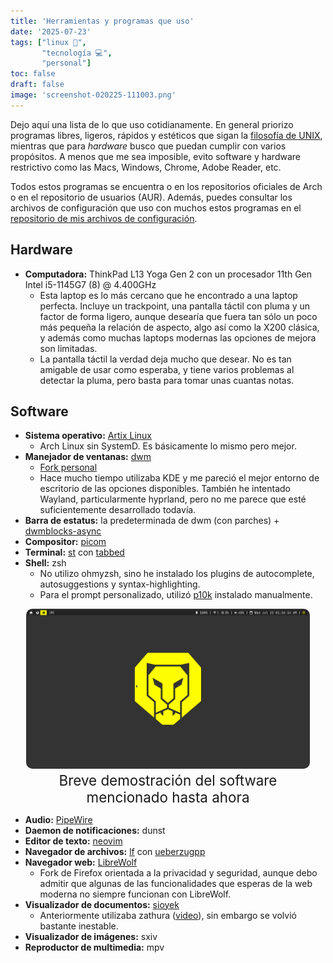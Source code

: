 ```yaml
---
title: 'Herramientas y programas que uso'
date: '2025-07-23'
tags: ["linux 🐧",
       "tecnología 💻",
       "personal"]
toc: false
draft: false
image: 'screenshot-020225-111003.png'
---
```


Dejo aquí una lista de lo que uso cotidianamente. En general
priorizo programas libres, ligeros, rápidos y estéticos que
sigan la [filosofía de
UNIX](https://en.wikipedia.org/wiki/Unix_philosophy),
mientras que para *hardware* busco que puedan cumplir con
varios propósitos. A menos que me sea imposible, evito
software y hardware restrictivo como las Macs, Windows,
Chrome, Adobe Reader, etc.

Todos estos programas se encuentra o en los repositorios
oficiales de Arch o en el repositorio de usuarios (AUR).
Además, puedes consultar los archivos de configuración que
uso con muchos estos programas en el [repositorio de mis
archivos de
configuración](https://github.com/danielml-mx/dotfiles).

## Hardware
- **Computadora:** ThinkPad L13 Yoga Gen 2 con un procesador 11th Gen Intel i5-1145G7 (8) @ 4.400GHz
    - Esta laptop es lo más cercano que he encontrado a una laptop perfecta. Incluye un trackpoint, una pantalla táctil con pluma y un factor de forma ligero, aunque desearía que fuera tan sólo un poco más pequeña la relación de aspecto, algo así como la X200 clásica, y además como muchas laptops modernas las opciones de mejora son limitadas.
    - La pantalla táctil la verdad deja mucho que desear. No
      es tan amigable de usar como esperaba, y tiene varios
      problemas al detectar la pluma, pero basta para tomar
      unas cuantas notas.

## Software
- **Sistema operativo:** [Artix Linux](https://artixlinux.org)
    - Arch Linux sin SystemD. Es básicamente lo mismo pero
      mejor.
- **Manejador de ventanas:** [dwm](https://dwm.suckless.org)
    - [Fork personal](https://github.com/danielml-mx/dwm)
    - Hace mucho tiempo utilizaba KDE y me pareció el mejor entorno de escritorio de las opciones disponibles. También he intentado Wayland, particularmente hyprland, pero no me parece que esté suficientemente desarrollado todavía. 
- **Barra de estatus:** la predeterminada de dwm (con parches) + [dwmblocks-async](https://github.com/UtkarshVerma/dwmblocks-async)
- **Compositor:** [picom](https://github.com/yshui/picom)
- **Terminal:** [st](https://st.suckless.org/) con [tabbed](https://github.com/danielml-mx/tabbed)
- **Shell:** zsh
    - No utilizo ohmyzsh, sino he instalado los plugins de autocomplete, autosuggestions y syntax-highlighting.
    - Para el prompt personalizado, utilizó [p10k](https://github.com/romkatv/powerlevel10k) instalado manualmente.


<div style="display: block; margin-left: auto; margin-right: auto; text-align: center; font-size: 1.4rem; font-family: var(--article-font-family); width: 90%;">
  <img src="env.gif" style="border-radius: 10px"/>
  <figcaption>Breve demostración del software mencionado hasta ahora</figcaption>
</div>


- **Audio:** [PipeWire](https://wiki.archlinux.org/title/PipeWire)
- **Daemon de notificaciones:** dunst
- **Editor de texto:** [neovim](https://neovim.io/)
- **Navegador de archivos:** [lf](https://github.com/gokcehan/lf) con [ueberzugpp](https://github.com/jstkdng/ueberzugpp)
- **Navegador web:** [LibreWolf](https://librewolf.net/)
    - Fork de Firefox orientada a la privacidad y seguridad, aunque debo admitir que algunas de las funcionalidades que esperas de la web moderna no siempre funcionan con LibreWolf.
- **Visualizador de documentos:** [sioyek](https://github.com/ahrm/sioyek)
    - Anteriormente utilizaba zathura ([video](https://www.youtube.com/watch?v=d6zodqSFN60)), sin embargo se volvió bastante inestable.
- **Visualizador de imágenes:** sxiv
- **Reproductor de multimedia:** mpv


